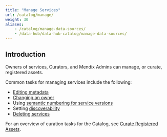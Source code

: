 ```yaml
---
title: "Manage Services"
url: /catalog/manage/
weight: 30
aliases:
    - /catalog/manage-data-sources/
    - /data-hub/data-hub-catalog/manage-data-sources/
---
```

## Introduction

Owners of services, Curators, and Mendix Admins can manage, or curate, registered assets.

Common tasks for managing services include the following:

* [Editing metadata](/catalog/manage/curate/#curate-application)
* [Changing an owner](/catalog/manage/curate/#changing-owners) 
* Using [semantic numbering for service versions](/refguide/consumed-odata-service/#semantic)
* Setting [discoverability](/catalog/manage/curate/#discoverability)
* [Deleting services](/catalog/manage/curate/#delete-data-source)

For an overview of curation tasks for the Catalog, see [Curate Registered Assets](/catalog/manage/curate/).
